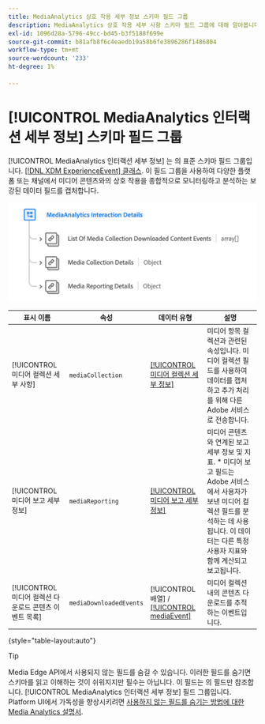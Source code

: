```yaml
---
title: MediaAnalytics 상호 작용 세부 정보 스키마 필드 그룹
description: MediaAnalytics 상호 작용 세부 사항 스키마 필드 그룹에 대해 알아봅니다.
exl-id: 1096d28a-5796-49cc-bd45-b3f5188f699e
source-git-commit: b81afb8f6c4eaedb19a58b6fe3896286f1486804
workflow-type: tm+mt
source-wordcount: '233'
ht-degree: 1%

---
```


# [!UICONTROL MediaAnalytics 인터랙션 세부 정보] 스키마 필드 그룹

[!UICONTROL MediaAnalytics 인터랙션 세부 정보] 는 의 표준 스키마 필드 그룹입니다. [[!DNL XDM ExperienceEvent] 클래스](../../classes/experienceevent.md). 이 필드 그룹을 사용하여 다양한 플랫폼 또는 채널에서 미디어 콘텐츠와의 상호 작용을 종합적으로 모니터링하고 분석하는 보강된 데이터 필드를 캡처합니다.

![의 스키마 다이어그램 [!UICONTROL MediaAnalytics 인터랙션 세부 정보] 스키마 필드 그룹.](../../images/field-groups/mediaanalytics-interaction.png)

| 표시 이름 | 속성 | 데이터 유형 | 설명 |
|---| --- | --- | --- |
| [!UICONTROL 미디어 컬렉션 세부 사항] | `mediaCollection` | [[!UICONTROL 미디어 컬렉션 세부 정보]](../../data-types/media-collection-details.md) | 미디어 항목 컬렉션과 관련된 속성입니다. 미디어 컬렉션 필드를 사용하여 데이터를 캡처하고 추가 처리를 위해 다른 Adobe 서비스로 전송합니다. |
| [!UICONTROL 미디어 보고 세부 정보] | `mediaReporting` | [[!UICONTROL 미디어 보고 세부 정보]](../../data-types/media-reporting-details.md) | 미디어 콘텐츠와 연계된 보고 세부 정보 및 지표. * 미디어 보고 필드는 Adobe 서비스에서 사용자가 보낸 미디어 컬렉션 필드를 분석하는 데 사용됩니다. 이 데이터는 다른 특정 사용자 지표와 함께 계산되고 보고됩니다. |
| [!UICONTROL 미디어 컬렉션 다운로드 콘텐츠 이벤트 목록] | `mediaDownloadedEvents` | [!UICONTROL 배열] / [[!UICONTROL mediaEvent]](../../data-types/media-event-information.md) | 미디어 컬렉션 내의 콘텐츠 다운로드를 추적하는 이벤트입니다. |

{style="table-layout:auto"}

>[!TIP]
>
>Media Edge API에서 사용되지 않는 필드를 숨길 수 있습니다. 이러한 필드를 숨기면 스키마를 읽고 이해하는 것이 쉬워지지만 필수는 아닙니다. 이 필드는 의 필드만 참조합니다. [!UICONTROL MediaAnalytics 인터랙션 세부 정보] 필드 그룹입니다. Platform UI에서 가독성을 향상시키려면 [사용하지 않는 필드를 숨기는 방법에 대한 Media Analytics 설명서](https://experienceleague.adobe.com/docs/media-analytics/using/implementation/edge-recommended/media-edge-sdk/implementation-edge.html#set-up-the-schema-in-adobe-experience-platform).

<!-- 
>[!NOTE]
>
>Schemas contain fields that are not used in every context or situation. They provide a potential blueprint to map an object. Schemas displayed for the Media Edge API Collection or Reporting data types only portray the relevant fields. You can manually select and deselect the fields that you want to use if you intend to use a schema for the Media Edge API interaction. You can find instructions on [hiding unnecessary fields](https://experienceleague.adobe.com/docs/media-analytics/using/implementation/edge-recommended/media-edge-sdk/implementation-edge.html#set-up-the-schema-in-adobe-experience-platform) in the guide to install Media Analytics with Experience Platform Edge.
 -->
